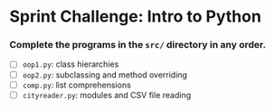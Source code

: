 #  Sprint Challenge: Intro to Python

### Complete the programs in the `src/` directory in any order.

  - [ ] `oop1.py`: class hierarchies
  - [ ] `oop2.py`: subclassing and method overriding
  - [ ] `comp.py`: list comprehensions
  - [ ] `cityreader.py`: modules and CSV file reading  